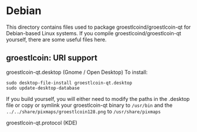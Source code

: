 
Debian
====================
This directory contains files used to package groestlcoind/groestlcoin-qt
for Debian-based Linux systems. If you compile groestlcoind/groestlcoin-qt yourself, there are some useful files here.

## groestlcoin: URI support ##


groestlcoin-qt.desktop  (Gnome / Open Desktop)
To install:

	sudo desktop-file-install groestlcoin-qt.desktop
	sudo update-desktop-database

If you build yourself, you will either need to modify the paths in
the .desktop file or copy or symlink your groestlcoin-qt binary to `/usr/bin`
and the `../../share/pixmaps/groestlcoin128.png` to `/usr/share/pixmaps`

groestlcoin-qt.protocol (KDE)

